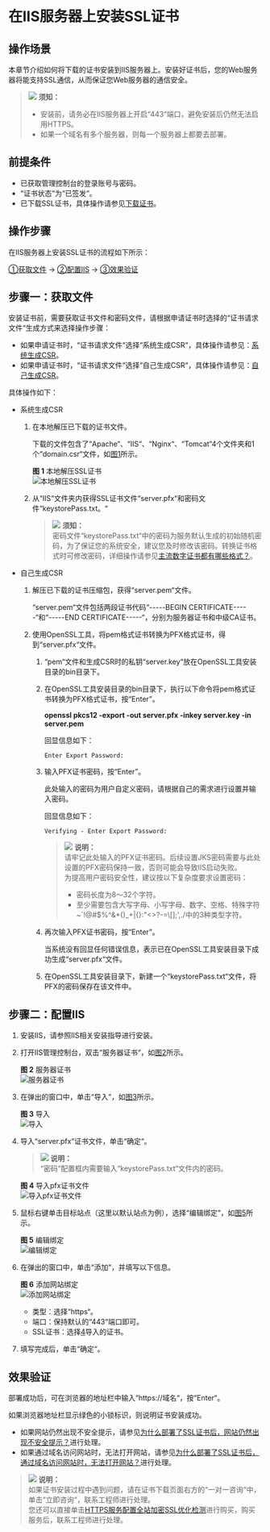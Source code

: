 # 在IIS服务器上安装SSL证书<a name="ZH-CN_TOPIC_0171809253"></a>

## 操作场景<a name="section14208195416611"></a>

本章节介绍如何将下载的证书安装到IIS服务器上。安装好证书后，您的Web服务器将能支持SSL通信，从而保证您Web服务器的通信安全。

>![](public_sys-resources/icon-notice.gif) **须知：**   
>-   安装前，请务必在IIS服务器上开启“443“端口，避免安装后仍然无法启用HTTPS。  
>-   如果一个域名有多个服务器，则每一个服务器上都要去部署。  

## 前提条件<a name="section171927174218"></a>

-   已获取管理控制台的登录账号与密码。
-   “证书状态“为“已签发“。
-   已下载SSL证书，具体操作请参见[下载证书](下载证书.md)。

## 操作步骤<a name="section6411655151013"></a>

在IIS服务器上安装SSL证书的流程如下所示：

[①获取文件](#section742217010229)  →  [②配置IIS](#section1673412172217)  →  [③效果验证](#section6185131765211)

## 步骤一：获取文件<a name="section742217010229"></a>

安装证书前，需要获取证书文件和密码文件，请根据申请证书时选择的“证书请求文件“生成方式来选择操作步骤：

-   如果申请证书时，“证书请求文件“选择“系统生成CSR“，具体操作请参见：[系统生成CSR](#li11421229112212)。
-   如果申请证书时，“证书请求文件“选择“自己生成CSR“，具体操作请参见：[自己生成CSR](#li84352942216)。

具体操作如下：

-   <a name="li11421229112212"></a>系统生成CSR
    1.  在本地解压已下载的证书文件。

        下载的文件包含了“Apache“、“IIS“、“Nginx“、“Tomcat“4个文件夹和1个“domain.csr“文件，如[图1](#zh-cn_topic_0171809250_zh-cn_topic_0110866190_fdd76c20249e24d95b7a52872f72f84fd)所示。

        **图 1**  本地解压SSL证书<a name="zh-cn_topic_0171809250_zh-cn_topic_0110866190_fdd76c20249e24d95b7a52872f72f84fd"></a>  
        ![](figures/本地解压SSL证书.png "本地解压SSL证书")

    2.  从“IIS“文件夹内获得SSL证书文件“server.pfx“和密码文件“keystorePass.txt。“

        >![](public_sys-resources/icon-notice.gif) **须知：**   
        >密码文件“keystorePass.txt“中的密码为服务默认生成的初始随机密码，为了保证您的系统安全，建议您及时修改该密码。转换证书格式时可修改密码，详细操作请参见[主流数字证书都有哪些格式？](https://support.huaweicloud.com/scm_faq/scm_01_0054.html)。  


-   <a name="li84352942216"></a>自己生成CSR
    1.  解压已下载的证书压缩包，获得“server.pem“文件。

        “server.pem“文件包括两段证书代码“-----BEGIN CERTIFICATE-----“和“-----END CERTIFICATE-----“，分别为服务器证书和中级CA证书。

    2.  使用OpenSSL工具，将pem格式证书转换为PFX格式证书，得到“server.pfx“文件。
        1.  “pem“文件和生成CSR时的私钥“server.key“放在OpenSSL工具安装目录的bin目录下。
        2.  在OpenSSL工具安装目录的bin目录下，执行以下命令将pem格式证书转换为PFX格式证书，按“Enter”。

            **openssl pkcs12 -export -out server.pfx -inkey server.key -in server.pem**

            回显信息如下：

            ```
            Enter Export Password:
            ```

        3.  输入PFX证书密码，按“Enter”。

            此处输入的密码为用户自定义密码，请根据自己的需求进行设置并输入密码。

            回显信息如下：

            ```
            Verifying - Enter Export Password:
            ```

            >![](public_sys-resources/icon-note.gif) **说明：**   
            >请牢记此处输入的PFX证书密码。后续设置JKS密码需要与此处设置的PFX密码保持一致，否则可能会导致IIS启动失败。  
            >为提高用户密码安全性，建议按以下复杂度要求设置密码：  
            >-   密码长度为8～32个字符。  
            >-   至少需要包含大写字母、小写字母、数字、空格、特殊字符\~\`!@\#$%^&\*\(\)\_+|\{\}:"<\>?-=\\\[\];',./中的3种类型字符。  

        4.  再次输入PFX证书密码，按“Enter”。

            当系统没有回显任何错误信息，表示已在OpenSSL工具安装目录下成功生成“server.pfx“文件。

        5.  在OpenSSL工具安装目录下，新建一个“keystorePass.txt“文件，将PFX的密码保存在该文件中。



## 步骤二：配置IIS<a name="section1673412172217"></a>

1.  安装IIS，请参照IIS相关安装指导进行安装。
2.  打开IIS管理控制台，双击“服务器证书“，如[图2](#zh-cn_topic_0110866162_fdb03405d173b4801bfd78cc32b0a8db5)所示。

    **图 2**  服务器证书<a name="zh-cn_topic_0110866162_fdb03405d173b4801bfd78cc32b0a8db5"></a>  
    ![](figures/服务器证书.png "服务器证书")

3.  在弹出的窗口中，单击“导入“，如[图3](#zh-cn_topic_0110866162_f5d03b60479e049b69fcee536081c097f)所示。

    **图 3**  导入<a name="zh-cn_topic_0110866162_f5d03b60479e049b69fcee536081c097f"></a>  
    ![](figures/导入.png "导入")

4.  <a name="zh-cn_topic_0110866162_l339c789af23b4684bb037fe01033bc6c"></a>导入“server.pfx“证书文件，单击“确定“。

    >![](public_sys-resources/icon-note.gif) **说明：**   
    >“密码“配置框内需要输入“keystorePass.txt“文件内的密码。  

    **图 4**  导入pfx证书文件<a name="zh-cn_topic_0110866162_f124ab265d1a0449f898c1e9ef009adf0"></a>  
    ![](figures/导入pfx证书文件.png "导入pfx证书文件")

5.  鼠标右键单击目标站点（这里以默认站点为例），选择“编辑绑定“，如[图5](#zh-cn_topic_0110866162_fa67d82525d864c32a2e8629b1e51e9ae)所示。

    **图 5**  编辑绑定<a name="zh-cn_topic_0110866162_fa67d82525d864c32a2e8629b1e51e9ae"></a>  
    ![](figures/编辑绑定.png "编辑绑定")

6.  在弹出的窗口中，单击“添加“，并填写以下信息。

    **图 6**  添加网站绑定<a name="zh-cn_topic_0110866162_fa87fe74862bf4577beb6001afffd84bd"></a>  
    ![](figures/添加网站绑定.png "添加网站绑定")

    -   类型：选择“https“。
    -   端口：保持默认的“443“端口即可。
    -   SSL证书：选择[4](#zh-cn_topic_0110866162_l339c789af23b4684bb037fe01033bc6c)导入的证书。

7.  填写完成后，单击“确定“。

## 效果验证<a name="section6185131765211"></a>

部署成功后，可在浏览器的地址栏中输入“https<span>://</span>域名“，按“Enter“。

如果浏览器地址栏显示绿色的小锁标识，则说明证书安装成功。

-   如果网站仍然出现不安全提示，请参见[为什么部署了SSL证书后，网站仍然出现不安全提示？](https://support.huaweicloud.com/scm_faq/scm_01_0098.html)进行处理。
-   如果通过域名访问网站时，无法打开网站，请参见[为什么部署了SSL证书后，通过域名访问网站时，无法打开网站？](https://support.huaweicloud.com/scm_faq/scm_01_0099.html)进行处理。

>![](public_sys-resources/icon-note.gif) **说明：**   
>如果证书安装过程中遇到问题，请在证书下载页面右方的“一对一咨询“中，单击“立即咨询“，联系工程师进行处理。  
>您还可以直接单击[HTTPS服务配置全站加密SSL优化检测](https://market.huaweicloud.com/product/00301-120142-0--0)进行购买，购买服务后，联系工程师进行处理。  

